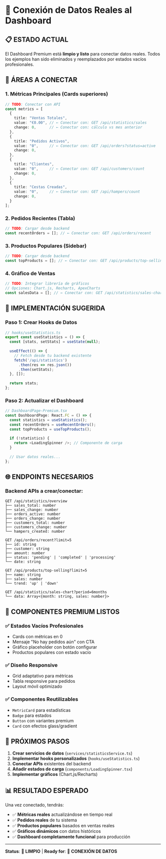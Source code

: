 # 🔌 Conexión de Datos Reales al Dashboard

## 📋 ESTADO ACTUAL

El Dashboard Premium está **limpio y listo** para conectar datos reales. Todos los ejemplos han sido eliminados y reemplazados por estados vacíos profesionales.

## 🎯 ÁREAS A CONECTAR

### 1. **Métricas Principales** (Cards superiores)
```typescript
// TODO: Conectar con API
const metrics = [
  {
    title: "Ventas Totales",
    value: "€0.00", // ← Conectar con: GET /api/statistics/sales
    change: 0,      // ← Conectar con: cálculo vs mes anterior
  },
  {
    title: "Pedidos Activos", 
    value: "0",     // ← Conectar con: GET /api/orders?status=active
    change: 0,
  },
  {
    title: "Clientes",
    value: "0",     // ← Conectar con: GET /api/customers/count
    change: 0,
  },
  {
    title: "Cestas Creadas",
    value: "0",     // ← Conectar con: GET /api/hampers/count
    change: 0,
  }
];
```

### 2. **Pedidos Recientes** (Tabla)
```typescript
// TODO: Cargar desde backend
const recentOrders = []; // ← Conectar con: GET /api/orders/recent
```

### 3. **Productos Populares** (Sidebar)
```typescript
// TODO: Cargar desde backend
const topProducts = []; // ← Conectar con: GET /api/products/top-selling
```

### 4. **Gráfico de Ventas**
```typescript
// TODO: Integrar librería de gráficos
// Opciones: Chart.js, Recharts, ApexCharts
const salesData = []; // ← Conectar con: GET /api/statistics/sales-chart
```

## 🔧 IMPLEMENTACIÓN SUGERIDA

### Paso 1: Crear Hooks de Datos
```typescript
// hooks/useStatistics.ts
export const useStatistics = () => {
  const [stats, setStats] = useState(null);
  
  useEffect(() => {
    // Fetch desde tu backend existente
    fetch('/api/statistics')
      .then(res => res.json())
      .then(setStats);
  }, []);
  
  return stats;
};
```

### Paso 2: Actualizar el Dashboard
```typescript
// DashboardPage-Premium.tsx
const DashboardPage: React.FC = () => {
  const statistics = useStatistics();
  const recentOrders = useRecentOrders();
  const topProducts = useTopProducts();
  
  if (!statistics) {
    return <LoadingSpinner />; // Componente de carga
  }
  
  // Usar datos reales...
};
```

## 🌐 ENDPOINTS NECESARIOS

### Backend APIs a crear/conectar:
```
GET /api/statistics/overview
├── sales_total: number
├── sales_change: number
├── orders_active: number
├── orders_change: number
├── customers_total: number
├── customers_change: number
└── hampers_created: number

GET /api/orders/recent?limit=5
├── id: string
├── customer: string
├── amount: number
├── status: 'pending' | 'completed' | 'processing'
└── date: string

GET /api/products/top-selling?limit=5
├── name: string
├── sales: number
└── trend: 'up' | 'down'

GET /api/statistics/sales-chart?period=6months
└── data: Array<{month: string, sales: number}>
```

## 🎨 COMPONENTES PREMIUM LISTOS

### ✅ **Estados Vacíos Profesionales**
- Cards con métricas en 0
- Mensaje "No hay pedidos aún" con CTA
- Gráfico placeholder con botón configurar
- Productos populares con estado vacío

### ✅ **Diseño Responsive**
- Grid adaptativo para métricas
- Tabla responsive para pedidos
- Layout móvil optimizado

### ✅ **Componentes Reutilizables**
- `MetricCard` para estadísticas
- `Badge` para estados
- `Button` con variantes premium
- `Card` con efectos glass/gradient

## 🚀 PRÓXIMOS PASOS

1. **Crear servicios de datos** (`services/statisticsService.ts`)
2. **Implementar hooks personalizados** (`hooks/useStatistics.ts`)
3. **Conectar APIs** existentes del backend
4. **Añadir estados de carga** (`components/LoadingSpinner.tsx`)
5. **Implementar gráficos** (Chart.js/Recharts)

## 📊 RESULTADO ESPERADO

Una vez conectado, tendrás:
- ✅ **Métricas reales** actualizándose en tiempo real
- ✅ **Pedidos reales** de tu sistema
- ✅ **Productos populares** basados en ventas reales
- ✅ **Gráficos dinámicos** con datos históricos
- ✅ **Dashboard completamente funcional** para producción

---

**Status**: 🧹 **LIMPIO** | **Ready for**: 🔌 **CONEXIÓN DE DATOS**
